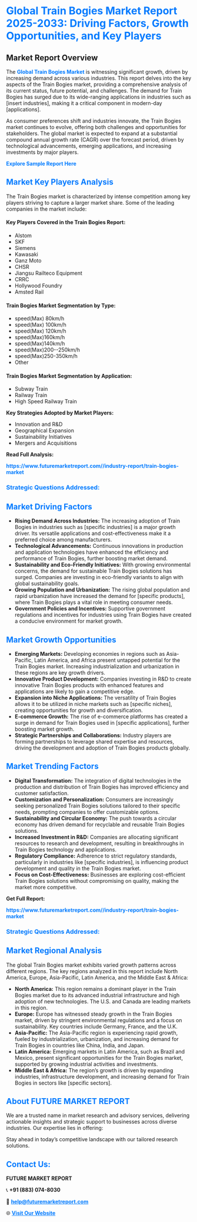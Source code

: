 <h1 style="color: #007BFF;">Global Train Bogies Market Report 2025-2033: Driving Factors, Growth Opportunities, and Key Players</h1>

<section id="overview">
<h2>Market Report Overview</h2>
<p>The <a href="https://www.futuremarketreport.com//industry-report/train-bogies-market" style="color: #007BFF; text-decoration: none;"><strong>Global Train Bogies Market</strong></a> is witnessing significant growth, driven by increasing demand across various industries. This report delves into the key aspects of the Train Bogies market, providing a comprehensive analysis of its current status, future potential, and challenges. The demand for Train Bogies has surged due to its wide-ranging applications in industries such as [insert industries], making it a critical component in modern-day [applications].</p>
<p>As consumer preferences shift and industries innovate, the Train Bogies market continues to evolve, offering both challenges and opportunities for stakeholders. The global market is expected to expand at a substantial compound annual growth rate (CAGR) over the forecast period, driven by technological advancements, emerging applications, and increasing investments by major players.</p>
</section>

<section id="overview">
<p><a href="https://www.futuremarketreport.com//request-sample/reportId=83659" style="color: #007BFF; text-decoration: none;"><strong>Explore Sample Report Here</strong></a></p>
</section>

<section id="key-players">
<h2 style="color: #007BFF;">Market Key Players Analysis</h2>
<p>The Train Bogies market is characterized by intense competition among key players striving to capture a larger market share. Some of the leading companies in the market include:</p>
<h4>Key Players Covered in the Train Bogies Report:</h4>
<ul><li>Alstom</li><li>SKF</li><li>Siemens</li><li>Kawasaki</li><li>Ganz Moto</li><li>CHSR</li><li>Jiangsu Railteco Equipment</li><li>CRRC</li><li>Hollywood Foundry</li><li>Amsted Rail</li></ul>
<h4>Train Bogies Market Segmentation by Type:</h4>
<ul><li>speed(Max) 80km/h</li><li>speed(Max) 100km/h</li><li>speed(Max) 120km/h</li><li>speed(Max)160km/h</li><li>speed(Max)140km/h</li><li>speed(Max)200--250km/h</li><li>speed(Max)250-350km/h</li><li>Other</li></ul>

<h4>Train Bogies Market Segmentation by Application:</h4>
<ul><li>Subway Train</li><li>Railway Train</li><li>High Speed Railway Train</li></ul>
<p><strong>Key Strategies Adopted by Market Players:</strong></p>
<ul>
<li>Innovation and R&D</li>
<li>Geographical Expansion</li>
<li>Sustainability Initiatives</li>
<li>Mergers and Acquisitions</li>
</ul>
</section>

<section>
<p><strong>Read Full Analysis: </strong></p><a href="https://www.futuremarketreport.com//industry-report/train-bogies-market" style="color: #007BFF; text-decoration: none;"><strong>https://www.futuremarketreport.com//industry-report/train-bogies-market</strong></a>
<h3 style="color: #007BFF;">Strategic Questions Addressed:</h3>
</section>

<section id="driving-factors">
<h2 style="color: #007BFF;">Market Driving Factors</h2>
<ul>
<li><strong>Rising Demand Across Industries:</strong> The increasing adoption of Train Bogies in industries such as [specific industries] is a major growth driver. Its versatile applications and cost-effectiveness make it a preferred choice among manufacturers.</li>
<li><strong>Technological Advancements:</strong> Continuous innovations in production and application technologies have enhanced the efficiency and performance of Train Bogies, further boosting market demand.</li>
<li><strong>Sustainability and Eco-Friendly Initiatives:</strong> With growing environmental concerns, the demand for sustainable Train Bogies solutions has surged. Companies are investing in eco-friendly variants to align with global sustainability goals.</li>
<li><strong>Growing Population and Urbanization:</strong> The rising global population and rapid urbanization have increased the demand for [specific products], where Train Bogies plays a vital role in meeting consumer needs.</li>
<li><strong>Government Policies and Incentives:</strong> Supportive government regulations and incentives for industries using Train Bogies have created a conducive environment for market growth.</li>
</ul>
</section>

<section id="growth-opportunities">
<h2 style="color: #007BFF;">Market Growth Opportunities</h2>
<ul>
<li><strong>Emerging Markets:</strong> Developing economies in regions such as Asia-Pacific, Latin America, and Africa present untapped potential for the Train Bogies market. Increasing industrialization and urbanization in these regions are key growth drivers.</li>
<li><strong>Innovative Product Development:</strong> Companies investing in R&D to create innovative Train Bogies products with enhanced features and applications are likely to gain a competitive edge.</li>
<li><strong>Expansion into Niche Applications:</strong> The versatility of Train Bogies allows it to be utilized in niche markets such as [specific niches], creating opportunities for growth and diversification.</li>
<li><strong>E-commerce Growth:</strong> The rise of e-commerce platforms has created a surge in demand for Train Bogies used in [specific applications], further boosting market growth.</li>
<li><strong>Strategic Partnerships and Collaborations:</strong> Industry players are forming partnerships to leverage shared expertise and resources, driving the development and adoption of Train Bogies products globally.</li>
</ul>
</section>

<section id="trending-factors">
<h2 style="color: #007BFF;">Market Trending Factors</h2>
<ul>
<li><strong>Digital Transformation:</strong> The integration of digital technologies in the production and distribution of Train Bogies has improved efficiency and customer satisfaction.</li>
<li><strong>Customization and Personalization:</strong> Consumers are increasingly seeking personalized Train Bogies solutions tailored to their specific needs, prompting companies to offer customizable options.</li>
<li><strong>Sustainability and Circular Economy:</strong> The push towards a circular economy has driven demand for recyclable and reusable Train Bogies solutions.</li>
<li><strong>Increased Investment in R&D:</strong> Companies are allocating significant resources to research and development, resulting in breakthroughs in Train Bogies technology and applications.</li>
<li><strong>Regulatory Compliance:</strong> Adherence to strict regulatory standards, particularly in industries like [specific industries], is influencing product development and quality in the Train Bogies market.</li>
<li><strong>Focus on Cost-Effectiveness:</strong> Businesses are exploring cost-efficient Train Bogies solutions without compromising on quality, making the market more competitive.</li>
</ul>
</section>

<section>
<p><strong>Get Full Report: </strong></p><a href="https://www.futuremarketreport.com//industry-report/train-bogies-market" style="color: #007BFF; text-decoration: none;"><strong>https://www.futuremarketreport.com//industry-report/train-bogies-market</strong></a>
<h3 style="color: #007BFF;">Strategic Questions Addressed:</h3>
</section>


<section id="regional-analysis">
<h2 style="color: #007BFF;">Market Regional Analysis</h2>
<p>The global Train Bogies market exhibits varied growth patterns across different regions. The key regions analyzed in this report include North America, Europe, Asia-Pacific, Latin America, and the Middle East & Africa:</p>
<ul>
<li><strong>North America:</strong> This region remains a dominant player in the Train Bogies market due to its advanced industrial infrastructure and high adoption of new technologies. The U.S. and Canada are leading markets in this region.</li>
<li><strong>Europe:</strong> Europe has witnessed steady growth in the Train Bogies market, driven by stringent environmental regulations and a focus on sustainability. Key countries include Germany, France, and the U.K.</li>
<li><strong>Asia-Pacific:</strong> The Asia-Pacific region is experiencing rapid growth, fueled by industrialization, urbanization, and increasing demand for Train Bogies in countries like China, India, and Japan.</li>
<li><strong>Latin America:</strong> Emerging markets in Latin America, such as Brazil and Mexico, present significant opportunities for the Train Bogies market, supported by growing industrial activities and investments.</li>
<li><strong>Middle East & Africa:</strong> The region’s growth is driven by expanding industries, infrastructure development, and increasing demand for Train Bogies in sectors like [specific sectors].</li>
</ul>
</section>

<footer>
<h2 style="color: #007BFF;">About FUTURE MARKET REPORT</h2>
<p>We are a trusted name in market research and advisory services, delivering actionable insights and strategic support to businesses across diverse industries. Our expertise lies in offering:</p>

<p>Stay ahead in today’s competitive landscape with our tailored research solutions.</p>

<h2 style="color: #007BFF;">Contact Us:</h2>
<p><strong>FUTURE MARKET REPORT</strong></p>
<p>📞 <strong>+91 (883) 074-8030</strong></p>
<p>📧 <strong><a href="mailto:help@futuremarketreport.com" style="color: #007BFF;">help@futuremarketreport.com</a></strong></p>
<p>🌐 <strong><a href="https://www.futuremarketreport.com/" style="color: #007BFF;">Visit Our Website</a></strong></p>
</footer>